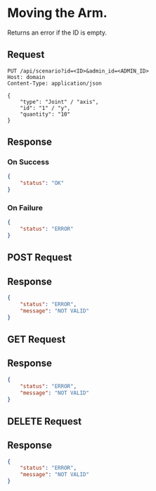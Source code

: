 # Moving the Arm.
Returns an error if the ID is empty.

## Request
```http
PUT /api/scenario?id=<ID>&admin_id=<ADMIN_ID>
Host: domain
Content-Type: application/json

{
    "type": "Joint" / "axis",
    "id": "1" / "y",
    "quantity": "10"
}
```

## Response
### On Success
```json
{
    "status": "OK"
}
```

### On Failure
```json
{
    "status": "ERROR"
}
```

## POST Request

## Response

```json
{
    "status": "ERROR",
    "message": "NOT VALID"
}
```

## GET Request

## Response

```json
{
    "status": "ERROR",
    "message": "NOT VALID"
}
```

## DELETE Request

## Response

```json
{
    "status": "ERROR",
    "message": "NOT VALID"
}
```
